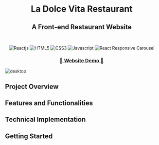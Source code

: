 <h1 align="center">La Dolce Vita Restaurant</h1>

<h2 align="center">A Front-end Restaurant Website</h2>

<br />
<p align="center">
    <img src="https://img.shields.io/badge/React-20232A?style=for-the-badge&logo=react&logoColor=61DAFB" alt="Reactjs" />
    <img src="https://img.shields.io/badge/HTML5-E34F26?style=for-the-badge&logo=html5&logoColor=white" alt="HTML5" />
    <img src="https://img.shields.io/badge/CSS3-1572B6?style=for-the-badge&logo=css3&logoColor=white" alt="CSS3" />
    <img src="https://img.shields.io/badge/JavaScript-323330?style=for-the-badge&logo=javascript&logoColor=F7DF1E" alt="Javascript" />
    <img src="https://img.shields.io/badge/React Responsive Carousel-darkblue?style=for-the-badge&logo=react-responsive-carousel&logoColor=darkblue" alt="React Responsive Carousel" />
</p>
  
  <h3 align="center"><a href="https://la-dolce-vita-restaurant.netlify.app"><strong> 🌟 Website Demo 🌟 </strong></a></h3>

![desktop](https://github.com/user-attachments/assets/8cc04075-f82b-4f29-ba58-5b5c3537fee4)


## Project Overview



## Features and Functionalities



## Technical Implementation



## Getting Started

